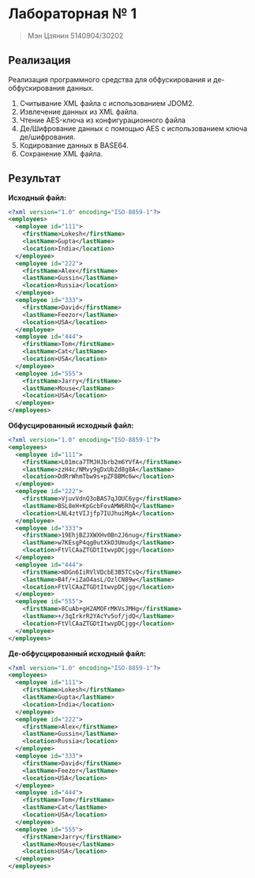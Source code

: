 

# Лабораторная № 1

> Мэн Цзянин 5140904/30202

## Реализация

Реализация программного средства для обфускирования и де-обфускирования данных.



1. Считывание XML файла с использованием JDOM2.
2. Извлечение данных из XML файла.
3. Чтение AES-ключа из конфигурационного файла
4. Де/Шифрование данных с помощью AES с использованием ключа де/шифрования.
5. Кодирование данных в BASE64.
6. Сохранение XML файла.

## Результат

**Исходный файл:**

```xml
<?xml version="1.0" encoding="ISO-8859-1"?>
<employees>
  <employee id="111">
    <firstName>Lokesh</firstName>
    <lastName>Gupta</lastName>
    <location>India</location>
  </employee>
  <employee id="222">
    <firstName>Alex</firstName>
    <lastName>Gussin</lastName>
    <location>Russia</location>
  </employee>
  <employee id="333">
    <firstName>David</firstName>
    <lastName>Feezor</lastName>
    <location>USA</location>
  </employee>
  <employee id="444">
    <firstName>Tom</firstName>
    <lastName>Cat</lastName>
    <location>USA</location>
  </employee>
  <employee id="555">
    <firstName>Jarry</firstName>
    <lastName>Mouse</lastName>
    <location>USA</location>
  </employee>
</employees>

```



**Обфусцированный исходный файл:**

```xml
<?xml version="1.0" encoding="ISO-8859-1"?>
<employees>
  <employee id="111">
    <firstName>L01mca7TMJHJbrb2m6YVfA</firstName>
    <lastName>zzH4c/NMvy9gDxUbZd8g8A</lastName>
    <location>DdRrWhmTbw9s+pZFBBMc6w</location>
  </employee>
  <employee id="222">
    <firstName>VjuvVdnQ3oBAS7qJOUC6yg</firstName>
    <lastName>BSL8eH+KpGcbFovAMW6RhQ</lastName>
    <location>LNL4ztVIJjfp7IUJhuiMgA</location>
  </employee>
  <employee id="333">
    <firstName>19EhjBZJXWXHv0Bn2J6nug</firstName>
    <lastName>w7KEsgP4qg0utXkO3Umudg</lastName>
    <location>FtVlCAaZTGDtItwvpDCjgg</location>
  </employee>
  <employee id="444">
    <firstName>mDGn6IiRVlVDcbE3B5TCsQ</firstName>
    <lastName>B4f/+iZaO4asL/OzlCN89w</lastName>
    <location>FtVlCAaZTGDtItwvpDCjgg</location>
  </employee>
  <employee id="555">
    <firstName>8CuAb+gH2AMOFrMKVsJMHg</firstName>
    <lastName>+/3qIrkrR2YAcYv5of/jdQ</lastName>
    <location>FtVlCAaZTGDtItwvpDCjgg</location>
  </employee>
</employees>

```



**Де-обфусцированный исходный файл:**

```xml
<?xml version="1.0" encoding="ISO-8859-1"?>
<employees>
  <employee id="111">
    <firstName>Lokesh</firstName>
    <lastName>Gupta</lastName>
    <location>India</location>
  </employee>
  <employee id="222">
    <firstName>Alex</firstName>
    <lastName>Gussin</lastName>
    <location>Russia</location>
  </employee>
  <employee id="333">
    <firstName>David</firstName>
    <lastName>Feezor</lastName>
    <location>USA</location>
  </employee>
  <employee id="444">
    <firstName>Tom</firstName>
    <lastName>Cat</lastName>
    <location>USA</location>
  </employee>
  <employee id="555">
    <firstName>Jarry</firstName>
    <lastName>Mouse</lastName>
    <location>USA</location>
  </employee>
</employees>

```



